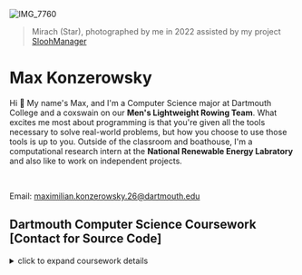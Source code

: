 ![IMG_7760](https://github.com/user-attachments/assets/86ebfee5-16e9-483c-970a-82c8e0775c4b)
>Mirach (Star), photographed by me in 2022 assisted by my project [SloohManager](https://github.com/maxk7/SloohManager)

# Max Konzerowsky

Hi 👋 My name's Max, and I'm a Computer Science major at Dartmouth College and a coxswain on our __Men's Lightweight Rowing Team__. 
What excites me most about programming is that you're given all the tools necessary to solve real-world problems, but how you choose to use those tools is up to you. 
Outside of the classroom and boathouse, I'm a computational research intern at the __National Renewable Energy Labratory__ and also like to work on independent projects.

</br>

Email: maximilian.konzerowsky.26@dartmouth.edu

## Dartmouth Computer Science Coursework [Contact for Source Code]

<details>
<summary> click to expand coursework details </summary>

</br>

**Algorithms and Data Structures**

**Theory of Computation**

**Semantic and Declarative Technologies (Prolog)**
- HW 2: Solving a Skyscraper Sudoku Puzzle in Prolog with Constraint Programming
- HW 1: Solving a Sudoku Puzzle with Prolog

**Mobile Software Development (Kotlin, Android Studio)**
- Final Project: Hangman Game
- HW 3: Weather App
- HW 2: Shopping List App
- HW 1: Minesweeper Game

**Foundations of Applied Computer Science (Python)**
- HW 6: Non-linear Optimization & Inverse Kinematics
- HW 5: Probability, CLT & Monte Carlo
- HW 4: Least Squares & Seamless Copy/Paste
- HW 3: Least Squares & Ballistic Motion
- HW 2: Geometric Transformations
- HW 1: Linear Systems in NumPy

**Software Design and Implementation (C, Bash)**
- Tiny Search Engine
  - HW 6: Querier
  - HW 5: Indexer
  - HW 4: Crawler
- HW 3: Data Structures in C (set, counters, hashtable)
- HW 2: Small Programs in C (chill, words, histo)
- HW 1: Command Line, Basic Shell Commands, an Editor, and a Small Bash Program

**Discrete Mathematics for Computer Science**

**Problem Solving via Object-Oriented Programming (Java)**
- HW 6: Collaborative Graphical Editor
- HW 5: Part of Speech Tagger
- HW 4: Social Network Analysis Game
- HW 3: Huffman Encoding to Compress and Decompress
- HW 2: Point Quadtree and Collision
- HW 1: Webcam-Based Painting Program
  
**Intro to Programming (Python)**
</details>

